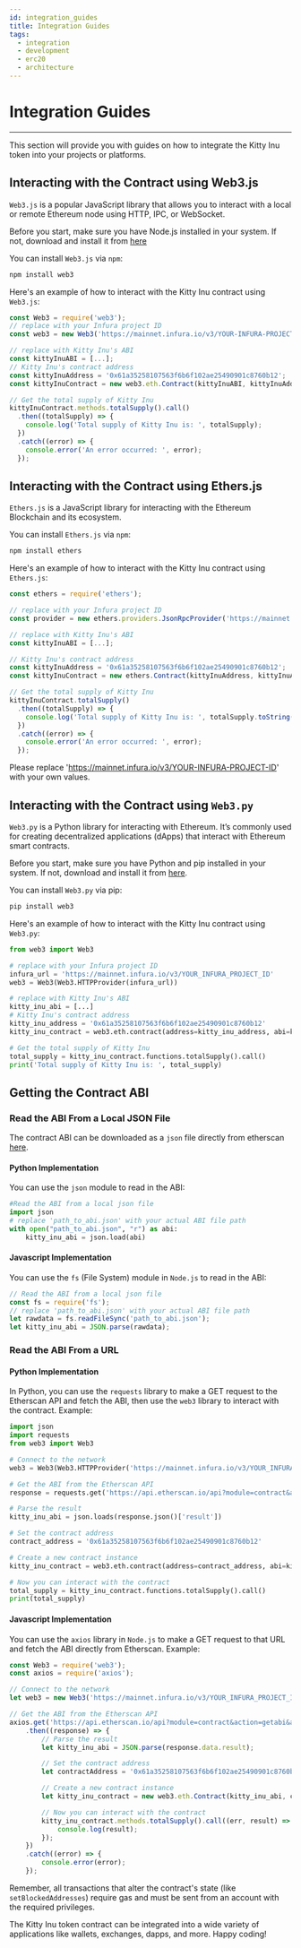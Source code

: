 ```yaml
---
id: integration_guides
title: Integration Guides
tags:
  - integration
  - development
  - erc20
  - architecture
---
```


# Integration Guides

----------------------------------------------------------------------------

This section will provide you with guides on how to integrate the Kitty Inu token into your projects or platforms.

## Interacting with the Contract using Web3.js

`Web3.js` is a popular JavaScript library that allows you to interact with a local or remote Ethereum node using HTTP, IPC, or WebSocket.

Before you start, make sure you have Node.js installed in your system. If not, download and install it from [here](https://nodejs.org/en/download)

You can install `Web3.js` via `npm`:

```bash
npm install web3
```

Here's an example of how to interact with the Kitty Inu contract using `Web3.js`:

```js
const Web3 = require('web3');
// replace with your Infura project ID
const web3 = new Web3('https://mainnet.infura.io/v3/YOUR-INFURA-PROJECT-ID');

// replace with Kitty Inu's ABI
const kittyInuABI = [...];
// Kitty Inu's contract address
const kittyInuAddress = '0x61a35258107563f6b6f102ae25490901c8760b12';
const kittyInuContract = new web3.eth.Contract(kittyInuABI, kittyInuAddress);

// Get the total supply of Kitty Inu
kittyInuContract.methods.totalSupply().call()
  .then((totalSupply) => {
    console.log('Total supply of Kitty Inu is: ', totalSupply);
  })
  .catch((error) => {
    console.error('An error occurred: ', error);
  });
```

## Interacting with the Contract using Ethers.js

`Ethers.js` is a JavaScript library for interacting with the Ethereum Blockchain and its ecosystem.

You can install `Ethers.js` via `npm`:

```bash
npm install ethers
```

Here's an example of how to interact with the Kitty Inu contract using `Ethers.js`:

```js
const ethers = require('ethers');

// replace with your Infura project ID
const provider = new ethers.providers.JsonRpcProvider('https://mainnet.infura.io/v3/YOUR-INFURA-PROJECT-ID'); 

// replace with Kitty Inu's ABI
const kittyInuABI = [...];

// Kitty Inu's contract address
const kittyInuAddress = '0x61a35258107563f6b6f102ae25490901c8760b12';
const kittyInuContract = new ethers.Contract(kittyInuAddress, kittyInuABI, provider);

// Get the total supply of Kitty Inu
kittyInuContract.totalSupply()
  .then((totalSupply) => {
    console.log('Total supply of Kitty Inu is: ', totalSupply.toString());
  })
  .catch((error) => {
    console.error('An error occurred: ', error);
  });
```

Please replace 'https://mainnet.infura.io/v3/YOUR-INFURA-PROJECT-ID' with your own values.

## Interacting with the Contract using `Web3.py`

`Web3.py` is a Python library for interacting with Ethereum. It’s commonly used for creating decentralized applications (dApps) that interact with Ethereum smart contracts.

Before you start, make sure you have Python and pip installed in your system. If not, download and install it from [here](https://www.python.org/downloads/).

You can install `Web3.py` via pip:

```bash
pip install web3
```

Here's an example of how to interact with the Kitty Inu contract using `Web3.py`:

```python
from web3 import Web3

# replace with your Infura project ID
infura_url = 'https://mainnet.infura.io/v3/YOUR_INFURA_PROJECT_ID'
web3 = Web3(Web3.HTTPProvider(infura_url))

# replace with Kitty Inu's ABI
kitty_inu_abi = [...]
# Kitty Inu's contract address
kitty_inu_address = '0x61a35258107563f6b6f102ae25490901c8760b12'
kitty_inu_contract = web3.eth.contract(address=kitty_inu_address, abi=kitty_inu_abi)

# Get the total supply of Kitty Inu
total_supply = kitty_inu_contract.functions.totalSupply().call()
print('Total supply of Kitty Inu is: ', total_supply)
```

## Getting the Contract ABI 


### Read the ABI From a Local JSON File

The contract ABI can be downloaded as a `json` file directly from etherscan [here](https://api.etherscan.io/api?module=contract&action=getabi&address=0x61a35258107563f6b6f102ae25490901c8760b12).

#### Python Implementation 

You can use the `json` module to read in the ABI:

```python
#Read the ABI from a local json file
import json
# replace 'path_to_abi.json' with your actual ABI file path
with open("path_to_abi.json", "r") as abi:
    kitty_inu_abi = json.load(abi)
```

#### Javascript Implementation

You can use the `fs` (File System) module in `Node.js` to read in the ABI:

```js
// Read the ABI from a local json file
const fs = require('fs');
// replace 'path_to_abi.json' with your actual ABI file path
let rawdata = fs.readFileSync('path_to_abi.json');
let kitty_inu_abi = JSON.parse(rawdata);
```

### Read the ABI From a URL

#### Python Implementation

In Python, you can use the `requests` library to make a GET request to the Etherscan API and fetch the ABI, then use the `web3` library to interact with the contract. Example: 

```python
import json
import requests
from web3 import Web3

# Connect to the network
web3 = Web3(Web3.HTTPProvider('https://mainnet.infura.io/v3/YOUR_INFURA_PROJECT_ID'))

# Get the ABI from the Etherscan API
response = requests.get('https://api.etherscan.io/api?module=contract&action=getabi&address=0x61a35258107563f6b6f102ae25490901c8760b12')

# Parse the result
kitty_inu_abi = json.loads(response.json()['result'])

# Set the contract address
contract_address = '0x61a35258107563f6b6f102ae25490901c8760b12' 

# Create a new contract instance
kitty_inu_contract = web3.eth.contract(address=contract_address, abi=kitty_inu_abi)

# Now you can interact with the contract
total_supply = kitty_inu_contract.functions.totalSupply().call()
print(total_supply)
```

#### Javascript Implementation

You can use the `axios` library in `Node.js` to make a GET request to that URL and fetch the ABI directly from Etherscan. Example:

```javascript
const Web3 = require('web3');
const axios = require('axios');

// Connect to the network
let web3 = new Web3('https://mainnet.infura.io/v3/YOUR_INFURA_PROJECT_ID');

// Get the ABI from the Etherscan API
axios.get('https://api.etherscan.io/api?module=contract&action=getabi&address=0x61a35258107563f6b6f102ae25490901c8760b12')
    .then((response) => {
        // Parse the result
        let kitty_inu_abi = JSON.parse(response.data.result);

        // Set the contract address
        let contractAddress = '0x61a35258107563f6b6f102ae25490901c8760b12'; 

        // Create a new contract instance
        let kitty_inu_contract = new web3.eth.Contract(kitty_inu_abi, contractAddress);

        // Now you can interact with the contract
        kitty_inu_contract.methods.totalSupply().call((err, result) => {
            console.log(result);
        });
    })
    .catch((error) => {
        console.error(error);
    });
```



Remember, all transactions that alter the contract's state (like `setBlockedAddresses`) require gas and must be sent from an account with the required privileges.


The Kitty Inu token contract can be integrated into a wide variety of applications like wallets, exchanges, dapps, and more. Happy coding!






